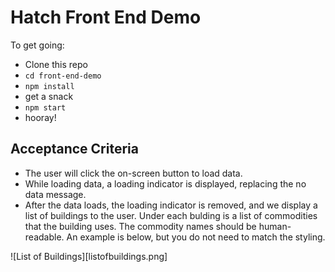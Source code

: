 # Hatch Front End Demo

To get going:

- Clone this repo
- `cd front-end-demo`
- `npm install`
- get a snack
- `npm start`
- hooray!

## Acceptance Criteria

- The user will click the on-screen button to load data.
- While loading data, a loading indicator is displayed, replacing the no data message.
- After the data loads, the loading indicator is removed, and we display a list of buildings to the user. Under each bulding is a list of commodities that the building uses. The commodity names should be human-readable. An example is below, but you do not need to match the styling.

![List of Buildings][listofbuildings.png]
